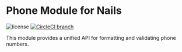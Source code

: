 # Phone Module for Nails

![license](https://img.shields.io/badge/license-MIT-green.svg)
[![CircleCI branch](https://img.shields.io/circleci/project/github/nails/module-phone.svg)](https://circleci.com/gh/nails/module-phone)

This module provides a unified API for formatting and validating phone numbers.
